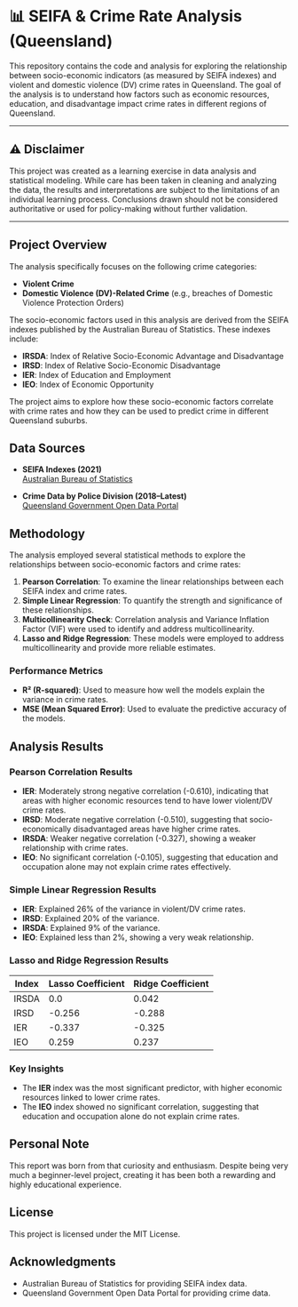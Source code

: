 # 📊 SEIFA & Crime Rate Analysis (Queensland)

This repository contains the code and analysis for exploring the relationship between socio-economic indicators (as measured by SEIFA indexes) and violent and domestic violence (DV) crime rates in Queensland. The goal of the analysis is to understand how factors such as economic resources, education, and disadvantage impact crime rates in different regions of Queensland.

---

## ⚠️ Disclaimer

This project was created as a learning exercise in data analysis and statistical modeling. While care has been taken in cleaning and analyzing the data, the results and interpretations are subject to the limitations of an individual learning process. Conclusions drawn should not be considered authoritative or used for policy-making without further validation.

---

## Project Overview

The analysis specifically focuses on the following crime categories:
- **Violent Crime**
- **Domestic Violence (DV)-Related Crime** (e.g., breaches of Domestic Violence Protection Orders)

The socio-economic factors used in this analysis are derived from the SEIFA indexes published by the Australian Bureau of Statistics. These indexes include:
- **IRSDA**: Index of Relative Socio-Economic Advantage and Disadvantage
- **IRSD**: Index of Relative Socio-Economic Disadvantage
- **IER**: Index of Education and Employment
- **IEO**: Index of Economic Opportunity

The project aims to explore how these socio-economic factors correlate with crime rates and how they can be used to predict crime in different Queensland suburbs.

## Data Sources

- **SEIFA Indexes (2021)**  
  [Australian Bureau of Statistics](https://www.abs.gov.au/statistics/people/people-and-communities/socio-economic-indexes-areas-seifa-australia/latest-release#data-downloads)

- **Crime Data by Police Division (2018–Latest)**  
  [Queensland Government Open Data Portal](https://www.data.qld.gov.au/dataset/offence-numbers-police-divisions-monthly-from-july-2001)

## Methodology

The analysis employed several statistical methods to explore the relationships between socio-economic factors and crime rates:
1. **Pearson Correlation**: To examine the linear relationships between each SEIFA index and crime rates.
2. **Simple Linear Regression**: To quantify the strength and significance of these relationships.
3. **Multicollinearity Check**: Correlation analysis and Variance Inflation Factor (VIF) were used to identify and address multicollinearity.
4. **Lasso and Ridge Regression**: These models were employed to address multicollinearity and provide more reliable estimates.

### Performance Metrics
- **R² (R-squared)**: Used to measure how well the models explain the variance in crime rates.
- **MSE (Mean Squared Error)**: Used to evaluate the predictive accuracy of the models.

## Analysis Results

### Pearson Correlation Results
- **IER**: Moderately strong negative correlation (-0.610), indicating that areas with higher economic resources tend to have lower violent/DV crime rates.
- **IRSD**: Moderate negative correlation (-0.510), suggesting that socio-economically disadvantaged areas have higher crime rates.
- **IRSDA**: Weaker negative correlation (-0.327), showing a weaker relationship with crime rates.
- **IEO**: No significant correlation (-0.105), suggesting that education and occupation alone may not explain crime rates effectively.

### Simple Linear Regression Results
- **IER**: Explained 26% of the variance in violent/DV crime rates.
- **IRSD**: Explained 20% of the variance.
- **IRSDA**: Explained 9% of the variance.
- **IEO**: Explained less than 2%, showing a very weak relationship.

### Lasso and Ridge Regression Results

| Index   | Lasso Coefficient | Ridge Coefficient |
|---------|-------------------|-------------------|
| IRSDA   | 0.0               | 0.042             |
| IRSD    | -0.256            | -0.288            |
| IER     | -0.337            | -0.325            |
| IEO     | 0.259             | 0.237             |

### Key Insights
- The **IER** index was the most significant predictor, with higher economic resources linked to lower crime rates.
- The **IEO** index showed no significant correlation, suggesting that education and occupation alone do not explain crime rates.

## Personal Note
This report was born from that curiosity and enthusiasm. Despite being very much a beginner-level project, creating it has been both a rewarding and highly educational experience.

## License
This project is licensed under the MIT License.

## Acknowledgments
- Australian Bureau of Statistics for providing SEIFA index data.
- Queensland Government Open Data Portal for providing crime data.



